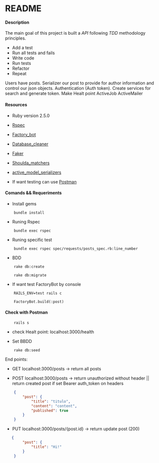 # README

#### Description

The main goal of this project is built a *API* following *TDD* methodology principles.

- Add a test
- Run all tests and fails
- Write code
- Run tests
- Refactor
- Repeat

Users have posts.
Serializer our post to provide for author information and control our json objects.
Authentication (Auth token).
Create services for search and generate token.
Make Healt point
ActiveJob
ActiveMailer

#### Resources

- Ruby version 2.5.0

- [Rspec](https://github.com/rspec/rspec-rails)

- [Factory_bot](https://github.com/thoughtbot/factory_bot)

- [Database_cleaner](https://github.com/DatabaseCleaner/database_cleaner)

- [Faker](https://github.com/faker-ruby/faker)

- [Shoulda_matchers](https://github.com/thoughtbot/shoulda-matchers)

- [active_model_serializers](https://github.com/rails-api/active_model_serializers)

- If want testing can use [Postman](https://www.getpostman.com/)

#### Comands && Requeriments

- Install gems

```shellscript
    bundle install
```

- Runing Rspec

```shellscript
    bundle exec rspec
```

- Runing specific test

```shellscript
    bundle exec rspec spec/requests/posts_spec.rb:line_number
```

- BDD

```shellscript
    rake db:create
```
```shellscript
    rake db:migrate
```

- If want test FactoryBot by console

```shellscript
    RAILS_ENV=test rails c
```

```shellscript
    FactoryBot.build(:post)
```

#### Check with Postman

```shellscript
    rails s
```

- check Healt point: localhost:3000/health

- Set BBDD

```shellscript
    rake db:seed
```

End points:

- GET localhost:3000/posts -> return all posts

- POST localhost:3000/posts -> return unauthorized without header || return created post if set Bearer auth_token on headers

``` json
    {
        "post": {
            "title": "titulo",
            "content": "content",
            "published": true
        }	
    }
```

- PUT localhost:3000/posts/{post.id} -> return update post (200)

``` json
   {
        "post": {
            "title": "Hi!"
        }
    }
```
